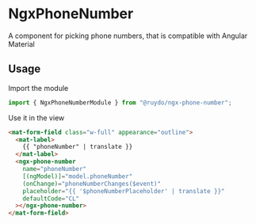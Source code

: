 # NgxPhoneNumber

A component for picking phone numbers, that is compatible with Angular Material

## Usage

Import the module

```typescript
import { NgxPhoneNumberModule } from "@ruydo/ngx-phone-number";
```

Use it in the view

```html
<mat-form-field class="w-full" appearance="outline">
  <mat-label>
    {{ "phoneNumber" | translate }}
  </mat-label>
  <ngx-phone-number
    name="phoneNumber"
    [(ngModel)]="model.phoneNumber"
    (onChange)="phoneNumberChanges($event)"
    placeholder="{{ '$phoneNumberPlaceholder' | translate }}"
    defaultCode="CL"
  ></ngx-phone-number>
</mat-form-field>
```

